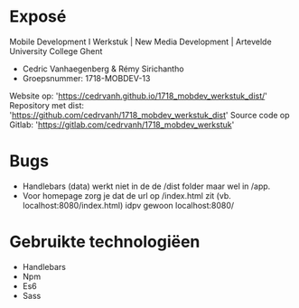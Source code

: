 # Exposé
Mobile Development I Werkstuk | New Media Development | Artevelde University College Ghent
* Cedric Vanhaegenberg & Rémy Sirichantho
* Groepsnummer: 1718-MOBDEV-13

Website op: 'https://cedrvanh.github.io/1718_mobdev_werkstuk_dist/'
Repository met dist: 'https://github.com/cedrvanh/1718_mobdev_werkstuk_dist'
Source code op Gitlab: 'https://gitlab.com/cedrvanh/1718_mobdev_werkstuk'

# Bugs
* Handlebars (data) werkt niet in de de /dist folder maar wel in /app.
* Voor homepage zorg je dat de url op /index.html zit (vb. localhost:8080/index.html) idpv gewoon localhost:8080/

# Gebruikte technologiëen
* Handlebars
* Npm
* Es6
* Sass